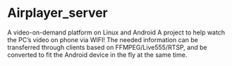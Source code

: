 Airplayer_server
================

A video-on-demand platform on Linux and Android
A project to help watch the PC’s video on phone via WIFI! The needed information can be transferred through clients based on FFMPEG/Live555/RTSP, and be converted to fit the Android device in the fly at the same time. 
